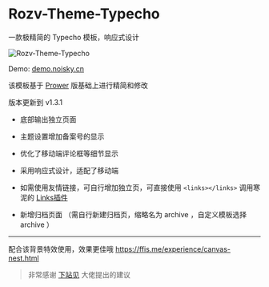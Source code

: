 # Rozv-Theme-Typecho
一款极精简的 Typecho 模板，响应式设计

<img src="http://noisky.qiniudn.com/theme-preview-1.png"  alt="Rozv-Theme-Typecho" />

Demo:  <a href="https://demo.noisky.cn/" target="_blank">demo.noisky.cn</a>

该模板基于 <a href="https://www.prower.cn/work/2326" target="_blank">Prower</a> 版基础上进行精简和修改

版本更新到 v1.3.1

- 底部输出独立页面

- 主题设置增加备案号的显示

- 优化了移动端评论框等细节显示

- 采用响应式设计，适配了移动端

- 如需使用友情链接，可自行增加独立页，可直接使用 `<links></links>` 调用寒泥的 <a href="https://github.com/noisky/Links-for-Rozv-Theme" target="_blank">Links插件</a> 

- 新增归档页面 （需自行新建归档页，缩略名为 archive ，自定义模板选择 archive ）

---------------------------
配合该背景特效使用，效果更佳哦
<a href="https://img.ffis.me/images/2019/10/25/3582909671.png" target="_blank">https://ffis.me/experience/canvas-nest.html</a>

> 非常感谢 <a href="http://www.xiazhanjian.com/" target="_blank">下站见</a> 大佬提出的建议
